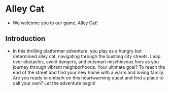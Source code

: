 # Alley Cat

- We welcome you to our game, Alley Cat!

## Introduction

- In this thrilling platformer adventure, you play as a hungry but
  determined alley cat, navigating through the bustling city streets. Leap
  over obstacles, avoid dangers, and outsmart mischievous foes as you
  journey through vibrant neighborhoods. Your ultimate goal? To reach the
  end of the street and find your new home with a warm and loving family.
  Are you ready to embark on this heartwarming quest and find a place to
  call your own? Let the adventure begin!
